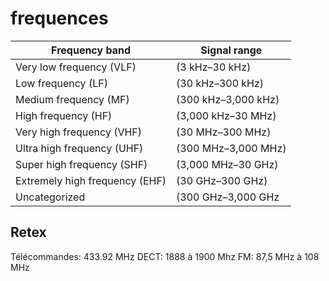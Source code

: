 # frequences

| Frequency band | Signal  range |
|-----------------|-----------------|
|Very low frequency (VLF)|(3 kHz–30 kHz)|
|Low frequency (LF)| (30 kHz–300 kHz)|
|Medium frequency (MF)| (300 kHz–3,000 kHz)|
|High frequency (HF)| (3,000 kHz–30 MHz)|
|Very high frequency (VHF) |(30 MHz–300 MHz)|
|Ultra high frequency (UHF)| (300 MHz–3,000 MHz)|
|Super high frequency (SHF)| (3,000 MHz–30 GHz)|
|Extremely high frequency (EHF)| (30 GHz–300 GHz)|
|Uncategorized | (300 GHz–3,000 GHz |

## Retex

Télécommandes: 433.92 MHz
DECT: 1888 à 1900 Mhz
FM: 87,5 MHz à 108 MHz